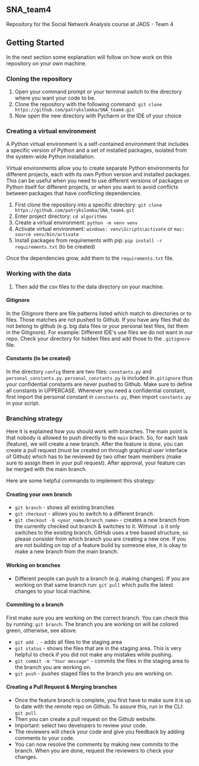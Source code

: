 ## SNA_team4
Repository for the Social Network Analysis course at JADS - Team 4

## Getting Started

In the next section some explanation will follow on how work on this repository on your own machine.

### Cloning the repository

1. Open your command prompt or your terminal switch to the directory where you want your code to be.
2. Clone the repository with the following command: `git clone https://github.com/patrykslomka/SNA_team4.git`
3. Now open the new directory with Pycharm or the IDE of your choice

### Creating a virtual environment

A Python virtual environment is a self-contained environment that includes a specific version of Python and a set of
installed packages, isolated from the system-wide Python installation.

Virtual environments allow you to create separate Python environments for different projects, each with its own Python
version and installed packages. This can be useful when you need to use different versions of packages or Python itself
for different projects, or when you want to avoid conflicts between packages that have conflicting dependencies.

1. First clone the repository into a specific directory: `git clone https://github.com/patrykslomka/SNA_team4.git`
2. Enter project directory: `cd algorithms`
3. Create a virtual environment: `python -m venv venv`
4. Activate virtual environment: `windows: venv\Scripts\activate` or `mac: source venv/bin/activate`
5. Install packages from requirements with pip: `pip install -r requirements.txt` (to be created)

Once the dependencies grow, add them to the `requirements.txt` file.

### Working with the data

1. Then add the csv files to the data directory on your machine.

#### Gitignore

In the Gitignore there are file patterns listed which match to directories or to files. Those matches are not pushed to
Github. If you have any files that do not belong to github (e.g. big data files or your personal test files, list them
in the Gitignore). For example: Different IDE's use files we do not want in our repo. Check your directory for hidden
files and add those to the `.gitignore` file.

#### Constants (to be created)

In the directory `config` there are two files: `constants.py` and `personal_constants.py`.  `personal_constants.py` is
included in`.gitignore` thus your confidential constants
are never pushed to Github. Make sure to define all constants in UPPERCASE. Whenever you need a confidential constant,
first import the personal constant in `constants.py`, then import `constants.py` in your script.

### Branching strategy

Here it is explained how you should work with branches. The main point is that nobody is allowed to push directly to the
`main` brach. So, for each task (feature), we will create a new branch. After the feature is done, you can create a pull
request (must be created on through graphical user interface of Github) which has to be reviewed by two other team members (make sure to assign them in your pull request). After approval, your feature can be merged with the main branch.

Here are some helpful commands to implement this strategy:

#### Creating your own branch

- `git branch` - shows all existing branches
- `git checkout` - allows you to switch to a different branch.
- `git checkout -b <your_name/branch_name>` - creates a new branch from the currently checked out branch & switches to it.
  Without `-b` it only switches to the existing branch. GitHub uses a tree based structure, so please consider from
  which branch you are creating a new one. If you are not building on top of a feature build by someone else, it is okay 
to make a new branch from the main branch.

#### Working on branches

- Different people can push to a branch (e.g. making changes). If you are working on that same branch run: `git pull`
  which pulls the latest changes to your local machine.

#### Commiting to a branch
First make sure you are working on the correct branch. You can check this by running: `git branch`. The branch you
are working on will be colored green, otherwise, see above.
- `git add .` - adds all files to the staging area
- `git status` - shows the files that are in the staging area. This is very helpful to check if you did not make any
  mistakes while pushing.
- `git commit -m "Your message"` - commits the files in the staging area to the branch you are working on.
- `git push` - pushes staged files to the branch you are working on.

#### Creating a Pull Request & Merging branches

- Once the feature branch is complete, you first have to make sure it is up to date with the remote repo on Github. To
  assure this, run in the CLI: `git pull`.
- Then you can create a pull request on the Github website.
- Important: select two developers to review your code.
- The reviewers will check your code and give you feedback by adding comments to your code.
- You can now resolve the comments by making new commits to the branch. When you are done, request the reviewers to
check your changes.
